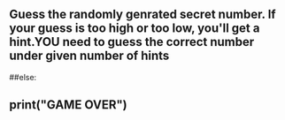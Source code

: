 ## Guess the randomly genrated secret number. If your guess is too high or too low, you'll get a hint.YOU need to guess the correct number under given number of hints<br /> 
##else:
##  print("GAME OVER")
